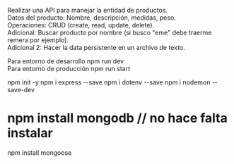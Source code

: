 Realizar una API para manejar la entidad de productos.  
Datos del producto: Nombre, descripción, medidas, peso.  
Operaciones: CRUD (create, read, update, delete).  
Adicional: Buscar producto por nombre (si busco "eme" debe traerme remera por ejemplo).  
Adicional 2: Hacer la data persistente en un archivo de texto.
 
Para entorno de desarrollo npm run dev  
Para entorno de producción npm run start

npm init -y
npm i express --save
npm i dotenv --save 
npm i nodemon --save-dev 
# npm install mongodb // no hace falta instalar
npm install mongoose
